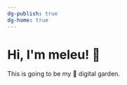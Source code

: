 ```yaml
---
dg-publish: true
dg-home: true
---
```


# Hi, I'm meleu! 👋

This is going to be my 🌱 digital garden.
